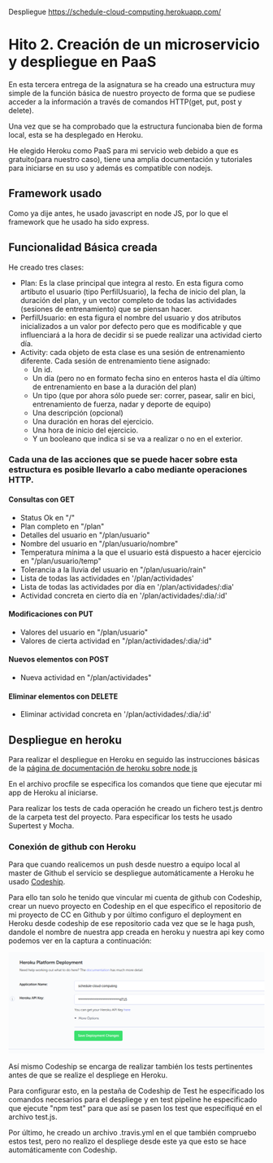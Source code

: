 Despliegue https://schedule-cloud-computing.herokuapp.com/


# Hito 2. Creación de un microservicio y despliegue en PaaS

En esta tercera entrega de la asignatura se ha creado una estructura muy simple de la función básica de nuestro proyecto de forma que se pudiese acceder a la información a través de comandos HTTP(get, put, post y delete).

Una vez que se ha comprobado que la estructura funcionaba bien de forma local, esta se ha desplegado en Heroku.

He elegido Heroku como PaaS para mi servicio web debido a que es gratuito(para nuestro caso), tiene una amplia documentación y tutoriales para iniciarse en su uso y además es compatible con nodejs.

## Framework usado
Como ya dije antes, he usado javascript en node JS, por lo que el framework que he usado ha sido express.

## Funcionalidad Básica creada

He creado tres clases:
- Plan: Es la clase principal que integra al resto. En esta figura como artibuto el usuario (tipo PerfilUsuario), la fecha de inicio del plan, la duración del plan, y un vector completo de todas las actividades (sesiones de entrenamiento) que se piensan hacer.
- PerfilUsuario: en esta figura el nombre del usuario y dos atributos inicializados a un valor por defecto pero que es modificable y que influenciará a la hora de decidir si se puede realizar una actividad cierto día. 
- Activity: cada objeto de esta clase es una sesión de entrenamiento diferente. Cada sesión de entrenamiento tiene asignado:
    -   Un id.
    -   Un día (pero no en formato fecha sino en enteros hasta el día último de entrenamiento en base a la duración del plan)
    -   Un tipo (que por ahora sólo puede ser: correr, pasear, salir en bici, entrenamiento de fuerza, nadar y deporte de equipo)
    -   Una descripción (opcional)
    -   Una duración en horas del ejercicio.
    -   Una hora de inicio del ejercicio.
    -   Y un booleano que indica si se va a realizar o no en el exterior.

### Cada una de las acciones que se puede hacer sobre esta estructura es posible llevarlo a cabo mediante operaciones HTTP.

#### Consultas con GET

- Status Ok en "/"
- Plan completo en "/plan"
- Detalles del usuario en "/plan/usuario"
- Nombre del usuario en "/plan/usuario/nombre"
- Temperatura mínima a la que el usuario está dispuesto a hacer ejercicio en "/plan/usuario/temp"
- Tolerancia a la lluvia del usuario en "/plan/usuario/rain"
- Lista de todas las actividades en '/plan/actividades'
- Lista de todas las actividades por día en '/plan/actividades/:dia'
- Actividad concreta en cierto día en '/plan/actividades/:dia/:id'


#### Modificaciones con PUT

- Valores del usuario en "/plan/usuario"
- Valores de cierta actividad en "/plan/actividades/:dia/:id"

#### Nuevos elementos con POST

- Nueva actividad en "/plan/actividades"

#### Eliminar elementos con DELETE

- Eliminar actividad concreta en '/plan/actividades/:dia/:id'

## Despliegue en heroku

Para realizar el despliegue en Heroku en seguido las instrucciones básicas de la [página de documentación de heroku sobre node js](https://devcenter.heroku.com/articles/getting-started-with-nodejs)

En el archivo procfile se especifica los comandos que tiene que ejecutar mi app de Heroku al iniciarse.

Para realizar los tests de cada operación he creado un fichero test.js dentro de la carpeta test del proyecto.
Para especificar los tests he usado Supertest y Mocha.

### Conexión de github con Heroku
Para que cuando realicemos un push desde nuestro a equipo local al master de Github el servicio se despliegue automáticamente a Heroku he usado [Codeship](https://codeship.com/). 


Para ello tan solo he tenido que vincular mi cuenta de github con Codeship, crear un nuevo proyecto en Codeship en el que especifico el repositorio de mi proyecto de CC en Github y por último configuro el deployment en Heroku desde codeship de ese repositorio cada vez que se le haga push, dandole el nombre de nuestra app creada en heroku y nuestra api key como podemos ver en la captura a continuación:

![Captura Codeship](img/codeship_heroku.png "Conexion heroku y codeship")


Así mismo Codeship se encarga de realizar también los tests pertinentes antes de que se realize el despliege en Heroku.

Para configurar esto, en la pestaña de Codeship de Test he especificado los comandos necesarios para el despliege y en test pipeline he especificado que ejecute "npm test" para que así se pasen los test que especifiqué en el archivo test.js.

Por último, he creado un archivo .travis.yml en el que también compruebo estos test, pero no realizo el despliege desde este ya que esto se hace automáticamente con Codeship.

